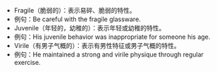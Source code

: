- Fragile（脆弱的）：表示易碎、脆弱的特性。
- 例句：Be careful with the fragile glassware.
- Juvenile（年轻的，幼稚的）：表示年轻或幼稚的特性。
- 例句：His juvenile behavior was inappropriate for someone his age.
- Virile（有男子气概的）：表示有男性特征或男子气概的特性。
- 例句：He maintained a strong and virile physique through regular exercise.